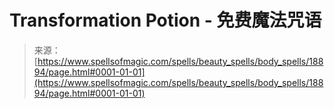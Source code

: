 <!--yml

category: 未分类

date: 2024-06-12 19:00:31

-->

# Transformation Potion - 免费魔法咒语

> 来源：[https://www.spellsofmagic.com/spells/beauty_spells/body_spells/18894/page.html#0001-01-01](https://www.spellsofmagic.com/spells/beauty_spells/body_spells/18894/page.html#0001-01-01)
